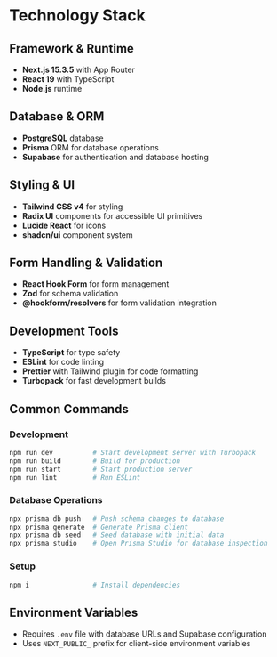 # Technology Stack

## Framework & Runtime

- **Next.js 15.3.5** with App Router
- **React 19** with TypeScript
- **Node.js** runtime

## Database & ORM

- **PostgreSQL** database
- **Prisma** ORM for database operations
- **Supabase** for authentication and database hosting

## Styling & UI

- **Tailwind CSS v4** for styling
- **Radix UI** components for accessible UI primitives
- **Lucide React** for icons
- **shadcn/ui** component system

## Form Handling & Validation

- **React Hook Form** for form management
- **Zod** for schema validation
- **@hookform/resolvers** for form validation integration

## Development Tools

- **TypeScript** for type safety
- **ESLint** for code linting
- **Prettier** with Tailwind plugin for code formatting
- **Turbopack** for fast development builds

## Common Commands

### Development

```bash
npm run dev          # Start development server with Turbopack
npm run build        # Build for production
npm run start        # Start production server
npm run lint         # Run ESLint
```

### Database Operations

```bash
npx prisma db push   # Push schema changes to database
npx prisma generate  # Generate Prisma client
npx prisma db seed   # Seed database with initial data
npx prisma studio    # Open Prisma Studio for database inspection
```

### Setup

```bash
npm i                # Install dependencies
```

## Environment Variables

- Requires `.env` file with database URLs and Supabase configuration
- Uses `NEXT_PUBLIC_` prefix for client-side environment variables
